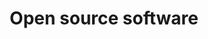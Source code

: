 ---
title: Open source software
description: "Open source software on GovFresh."
icon: "fa-solid fa-code"
---